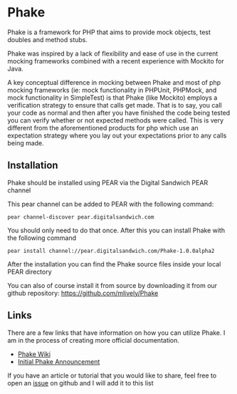 Phake
=======

Phake is a framework for PHP that aims to provide mock objects, test doubles
and method stubs.

Phake was inspired by a lack of flexibility and ease of use in the current
mocking frameworks combined with a recent experience with Mockito for Java.

A key conceptual difference in mocking between Phake and most of php mocking
frameworks (ie: mock functionality in PHPUnit, PHPMock, and mock functionality
in SimpleTest) is that Phake (like Mockito) employs a verification strategy to
ensure that calls get made. That is to say, you call your code as normal and
then after you have finished the code being tested you can verify whether or
not expected methods were called. This is very different from the
aforementioned products for php which use an expectation strategy where you
lay out your expectations prior to any calls being made.

Installation
------------

Phake should be installed using PEAR via the Digital Sandwich PEAR channel

This pear channel can be added to PEAR with the following command:

    pear channel-discover pear.digitalsandwich.com

You should only need to do that once. After this you can install Phake with the following command

    pear install channel://pear.digitalsandwich.com/Phake-1.0.0alpha2

After the installation you can find the Phake source files inside your local PEAR directory

You can also of course install it from source by downloading it from our github repository: https://github.com/mlively/Phake

Links
-------------

There are a few links that have information on how you can utilize Phake. I am in the process of
creating more official documentation.
* [Phake Wiki](https://github.com/mlively/Phake/wiki)
* [Initial Phake Announcement](http://digitalsandwich.com/archives/84-introducing-phake-mocking-framework.html)

If you have an article or tutorial that you would like to share, feel free to open an [issue](https://github.com/mlively/Phake/issues) on github and I will add it to this list